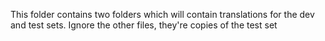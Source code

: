 This folder contains two folders which will contain translations for the dev and test sets. Ignore the other files, they're copies of the test set
